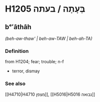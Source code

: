 # H1205 בְּעָתָה / בעתה

## bᵉʻâthâh

_(beh-aw-thaw' | beh-aw-TAW | beh-ah-TA)_

### Definition

from H1204; fear; trouble; n-f

- terror, dismay

### See also

[[H4710|H4710 מצפן]], [[H5016|H5016 נבואה]]
